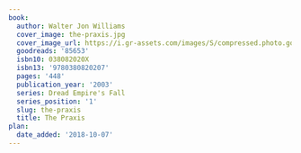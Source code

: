 ```yaml
---
book:
  author: Walter Jon Williams
  cover_image: the-praxis.jpg
  cover_image_url: https://i.gr-assets.com/images/S/compressed.photo.goodreads.com/books/1317581090l/85653._SY160_.jpg
  goodreads: '85653'
  isbn10: 038082020X
  isbn13: '9780380820207'
  pages: '448'
  publication_year: '2003'
  series: Dread Empire's Fall
  series_position: '1'
  slug: the-praxis
  title: The Praxis
plan:
  date_added: '2018-10-07'
---
```

